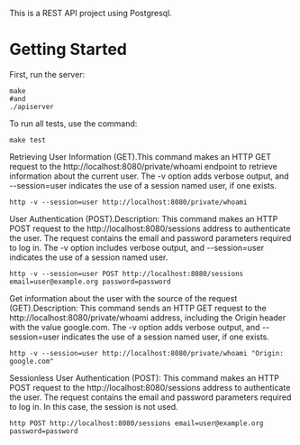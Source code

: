 This is a REST API project using Postgresql.

# Getting Started

First, run the server:

```
make
#and
./apiserver
```

To run all tests, use the command:

```
make test
```

Retrieving User Information (GET).This command makes an HTTP GET request to the http://localhost:8080/private/whoami endpoint to retrieve information about the current user. The -v option adds verbose output, and --session=user indicates the use of a session named user, if one exists.

```
http -v --session=user http://localhost:8080/private/whoami
```

User Authentication (POST).Description: This command makes an HTTP POST request to the http://localhost:8080/sessions address to authenticate the user. The request contains the email and password parameters required to log in. The -v option includes verbose output, and --session=user indicates the use of a session named user.
```
http -v --session=user POST http://localhost:8080/sessions email=user@example.org password=password
```

Get information about the user with the source of the request (GET).Description: This command sends an HTTP GET request to the http://localhost:8080/private/whoami address, including the Origin header with the value google.com. The -v option adds verbose output, and --session=user indicates the use of a session named user, if one exists.

```
http -v --session=user http://localhost:8080/private/whoami "Origin: google.com"
```

Sessionless User Authentication (POST): This command makes an HTTP POST request to the http://localhost:8080/sessions address to authenticate the user. The request contains the email and password parameters required to log in. In this case, the session is not used.

```
http POST http://localhost:8080/sessions email=user@example.org password=password
```
